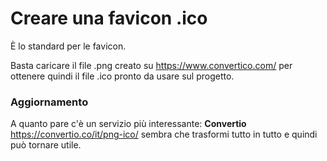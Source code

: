 # Creare una favicon .ico

È lo standard per le favicon.

Basta caricare il file .png creato su https://www.convertico.com/ per ottenere quindi il file .ico pronto da usare sul progetto.

### Aggiornamento

A quanto pare c'è un servizio più interessante: **Convertio** https://convertio.co/it/png-ico/ sembra che trasformi tutto in tutto e quindi può tornare utile.
